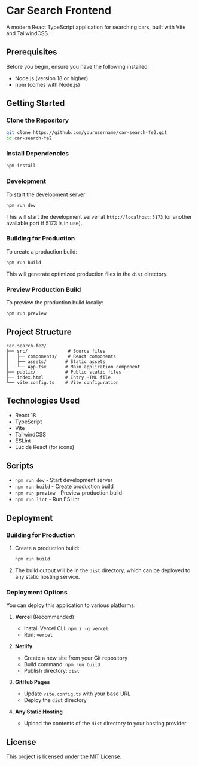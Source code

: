 # Car Search Frontend

A modern React TypeScript application for searching cars, built with Vite and TailwindCSS.

## Prerequisites

Before you begin, ensure you have the following installed:
- Node.js (version 18 or higher)
- npm (comes with Node.js)

## Getting Started

### Clone the Repository

```bash
git clone https://github.com/yourusername/car-search-fe2.git
cd car-search-fe2
```

### Install Dependencies

```bash
npm install
```

### Development

To start the development server:

```bash
npm run dev
```

This will start the development server at `http://localhost:5173` (or another available port if 5173 is in use).

### Building for Production

To create a production build:

```bash
npm run build
```

This will generate optimized production files in the `dist` directory.

### Preview Production Build

To preview the production build locally:

```bash
npm run preview
```

## Project Structure

```
car-search-fe2/
├── src/               # Source files
│   ├── components/    # React components
│   ├── assets/       # Static assets
│   └── App.tsx       # Main application component
├── public/           # Public static files
├── index.html        # Entry HTML file
└── vite.config.ts    # Vite configuration
```

## Technologies Used

- React 18
- TypeScript
- Vite
- TailwindCSS
- ESLint
- Lucide React (for icons)

## Scripts

- `npm run dev` - Start development server
- `npm run build` - Create production build
- `npm run preview` - Preview production build
- `npm run lint` - Run ESLint

## Deployment

### Building for Production

1. Create a production build:
   ```bash
   npm run build
   ```

2. The build output will be in the `dist` directory, which can be deployed to any static hosting service.

### Deployment Options

You can deploy this application to various platforms:

1. **Vercel** (Recommended)
   - Install Vercel CLI: `npm i -g vercel`
   - Run: `vercel`

2. **Netlify**
   - Create a new site from your Git repository
   - Build command: `npm run build`
   - Publish directory: `dist`

3. **GitHub Pages**
   - Update `vite.config.ts` with your base URL
   - Deploy the `dist` directory

4. **Any Static Hosting**
   - Upload the contents of the `dist` directory to your hosting provider

## License

This project is licensed under the [MIT License](LICENSE).
